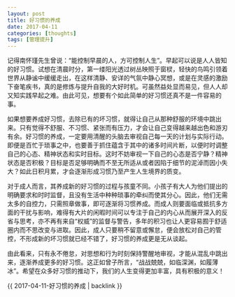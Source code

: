 ```yaml
---
layout: post
title: 好习惯的养成
date: 2017-04-11
categories: [thoughts]
tags: [管理提升]
---
```


记得南怀瑾先生曾说：“能控制早晨的人，方可控制人生”。早起可以说是人人皆知的好习惯。试想在清晨时分，第一缕阳光透过树丛映照于窗棂，轻快的鸟鸣引领着世界从静谧中缓缓走出，在这样清静、安详的气氛中静心冥想，或是在灵感的激励下奋笔疾书，真的是修炼与提升自我的大好时机。可虽然益处显而易见，但人人却又知实践早起之难。由此可见，想要有个如此简单的好习惯还真不是一件容易的事。

如果想要养成好习惯，去除已有的坏习惯，就得让自己从那种舒服的环境中跳出来。只有觉得不舒服、不习惯、紧张而有压力，才会让自己变得越来越出色和游刃有余。好习惯的养成，一定要用清醒的头脑去审视自己每一天的计划与实际行动。即便是百忙于琐事之中，也要善于抓住蕴含于其中的诸多时间片断，以便时时调整自己的心态、精神状态和实时目标。这时不妨审视一下自己的心态是否宁静？精神状态是否积极？目标是否足够明确而不至无所适从或者因陷于细节的泥淖而因小失大？如此日积月累，才会逐渐形成习惯乃至产生人生境界的质变。

对于成人而言，其养成新的好习惯的过程与孩童不同。小孩子有大人为他们提出的明确要求和时时监督，且没有生活中种种琐事的牵纠而使其分心。因此，他们无需太多的自控力，只需照章做事，即可逐渐将习惯养成。而成人则要面临或抵抗多方面的干扰与影响，难得有大片的闲暇时间可以专注于自己的内心从而展开深入的反省与思考，亦不再有来自“权威”的监督与警告，多年的积习也让人更容易囿于舒适圈内而不思改变与进取。因此，成人只要稍不留意或懈怠，便会放松对自己的管控，不形成新的坏习惯就已经不错了，好习惯的养成更是无从谈起。

由此看来，只有永不倦怠，对思想和行为时刻保持警醒地审视，才能从混乱中跳出来，逐渐养成更多的好习惯。这正如曾子所言，“战战兢兢，如临深渊，如履薄冰”。希望在众多好习惯的推动下，我们的人生变得更加丰富，具有积极的意义！

{{ 2017-04-11-好习惯的养成 | backlink }}
